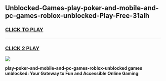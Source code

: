 
## Unblocked-Games-play-poker-and-mobile-and-pc-games-roblox-unblocked-Play-Free-31alh
<h3>
<a href="https://premium76.site?title=play-poker-and-mobile-and-pc-games-roblox-unblocked&ref=17A">CLICK TO PLAY</a></h3>
<hr>

<h3>
<a href="https://premium76.site?title=play-poker-and-mobile-and-pc-games-roblox-unblocked&ref=17A">CLICK 2 PLAY</a>
  
</h3>

<a href="https://premium76.site?title=play-poker-and-mobile-and-pc-games-roblox-unblocked&ref=17A"><img src="https://clearcache.store/games.png"></a>


**play-poker-and-mobile-and-pc-games-roblox-unblocked games unblocked: Your Gateway to Fun and Accessible Online Gaming**
